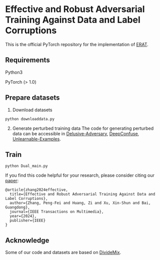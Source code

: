 
# Effective and Robust Adversarial Training Against Data and Label Corruptions

This is the official PyTorch repository for the implementation of [ERAT](https://ieeexplore.ieee.org/stamp/stamp.jsp?tp=&arnumber=10517640).

## Requirements
Python3

PyTorch (> 1.0)

## Prepare datasets
1. Download datasets
```console
python downloaddata.py
```
2. Generate perturbed training data
The code for generating perturbed data can be accessible in [Delusive-Adversary](https://github.com/TLMichael/Delusive-Adversary), [DeepConfuse](https://github.com/kingfengji/DeepConfuse), [Unlearnable-Examples](https://github.com/HanxunH/Unlearnable-Examples).

## Train
```console
python Dual_main.py
```

If you find this code helpful for your research, please consider citing our [paper](https://ieeexplore.ieee.org/stamp/stamp.jsp?tp=&arnumber=10517640):
```
@article{zhang2024effective,
  title={Effective and Robust Adversarial Training Against Data and Label Corruptions},
  author={Zhang, Peng-Fei and Huang, Zi and Xu, Xin-Shun and Bai, Guangdong},
  journal={IEEE Transactions on Multimedia},
  year={2024},
  publisher={IEEE}
}
```

## Acknowledge
Some of our code and datasets are based on [DivideMix](https://github.com/LiJunnan1992/DivideMix).
